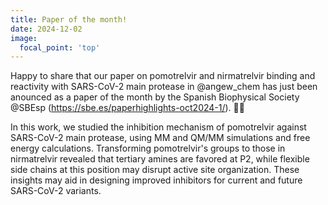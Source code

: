 ```yaml
---
title: Paper of the month!
date: 2024-12-02
image:
  focal_point: 'top'
---
```


Happy to share that our paper on pomotrelvir and nirmatrelvir binding and reactivity with SARS-CoV-2 main protease in 
@angew_chem
  has just been anounced as a paper of the month by the Spanish Biophysical Society 
@SBEsp
 (https://sbe.es/paperhighlights-oct2024-1/). 👏🎉

<!--more-->

In this work, we studied the inhibition mechanism of pomotrelvir against SARS-CoV-2 main protease, using MM and QM/MM simulations and free energy calculations. Transforming pomotrelvir's groups to those in nirmatrelvir revealed that tertiary amines are favored at P2, while flexible side chains at this position may disrupt active site organization. These insights may aid in designing improved inhibitors for current and future SARS-CoV-2 variants.
